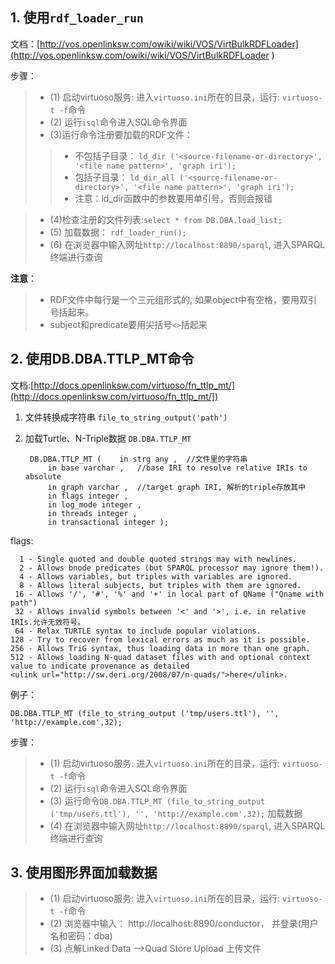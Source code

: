 ## 1. 使用`rdf_loader_run `

文档：[http://vos.openlinksw.com/owiki/wiki/VOS/VirtBulkRDFLoader](http://vos.openlinksw.com/owiki/wiki/VOS/VirtBulkRDFLoader )

步骤：
> * (1) 启动virtuoso服务: 进入`virtuoso.ini`所在的目录，运行: `virtuoso-t -f`命令 
> * (2) 运行`isql`命令进入SQL命令界面
> * (3)运行命令注册要加载的RDF文件： 
> > * 不包括子目录： `ld_dir ('<source-filename-or-directory>', '<file name pattern>', 'graph iri');`  
> > * 包括子目录： `ld_dir_all ('<source-filename-or-directory>', '<file name pattern>', 'graph iri');`
> > * 注意：ld_dir函数中的参数要用单引号，否则会报错

> * (4)检查注册的文件列表:`select * from DB.DBA.load_list;`
> * (5) 加载数据： `rdf_loader_run();`
> * (6) 在浏览器中输入网址`http://localhost:8890/sparql`, 进入SPARQL终端进行查询

**注意**：
> * RDF文件中每行是一个三元组形式的, 如果object中有空格，要用双引号括起来。
> * subject和predicate要用尖括号`<>`括起来


## 2. 使用DB.DBA.TTLP_MT命令
文档:[http://docs.openlinksw.com/virtuoso/fn_ttlp_mt/](http://docs.openlinksw.com/virtuoso/fn_ttlp_mt/])

1. 文件转换成字符串
`file_to_string_output('path')`
2. 加载Turtle、N-Triple数据
`DB.DBA.TTLP_MT`


		DB.DBA.TTLP_MT (    in strg any ,  //文件里的字符串 
		    in base varchar ,   //base IRI to resolve relative IRIs to absolute
		    in graph varchar ,  //target graph IRI, 解析的triple存放其中
		    in flags integer ,
		    in log_mode integer ,
		    in threads integer ,
		    in transactional integer );



flags:
	
	  1 - Single quoted and double quoted strings may with newlines.
	  2 - Allows bnode predicates (but SPARQL processor may ignore them!).
	  4 - Allows variables, but triples with variables are ignored.
	  8 - Allows literal subjects, but triples with them are ignored.
	 16 - Allows '/', '#', '%' and '+' in local part of QName ("Qname with path")
	 32 - Allows invalid symbols between '<' and '>', i.e. in relative IRIs.允许无效符号。
	 64 - Relax TURTLE syntax to include popular violations.
	128 - Try to recover from lexical errors as much as it is possible.
	256 - Allows TriG syntax, thus loading data in more than one graph.
	512 - Allows loading N-quad dataset files with and optional context value to indicate provenance as detailed
	<ulink url="http://sw.deri.org/2008/07/n-quads/">here</ulink>.

例子：

	DB.DBA.TTLP_MT (file_to_string_output ('tmp/users.ttl'), '', 'http://example.com',32);
步骤：
> * (1) 启动virtuoso服务: 进入`virtuoso.ini`所在的目录，运行: `virtuoso-t -f`命令 
> * (2) 运行`isql`命令进入SQL命令界面
> * (3) 运行命令`DB.DBA.TTLP_MT (file_to_string_output ('tmp/users.ttl'), '', 'http://example.com',32);` 加载数据
> * (4) 在浏览器中输入网址`http://localhost:8890/sparql`, 进入SPARQL终端进行查询

## 3. 使用图形界面加载数据
> * (1) 启动virtuoso服务: 进入`virtuoso.ini`所在的目录，运行: `virtuoso-t -f`命令 
> * (2) 浏览器中输入： http://localhost:8890/conductor， 并登录(用户名和密码：dba)
> * (3) 点解Linked Data -->Quad Store Upload 上传文件

